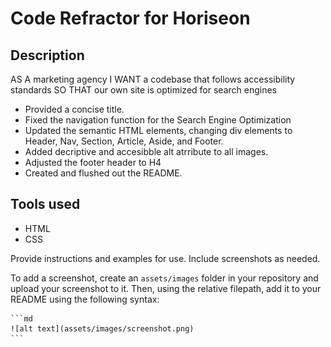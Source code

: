 # Code Refractor for Horiseon

## Description

AS A marketing agency
I WANT a codebase that follows accessibility standards
SO THAT our own site is optimized for search engines

- Provided a concise title.
- Fixed the navigation function for the Search Engine Optimization
- Updated the semantic HTML elements, changing div elements to Header, Nav, Section, Article, Aside, and Footer.
- Added decriptive and accesibble alt atrribute to all images.
- Adjusted the footer header to H4
- Created and flushed out the README.




## Tools used

- HTML
- CSS

Provide instructions and examples for use. Include screenshots as needed.

To add a screenshot, create an `assets/images` folder in your repository and upload your screenshot to it. Then, using the relative filepath, add it to your README using the following syntax:

    ```md
    ![alt text](assets/images/screenshot.png)
    ```

